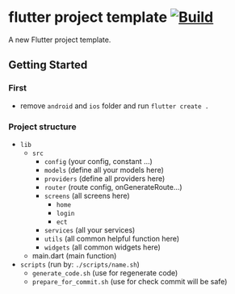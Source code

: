 # flutter project template [![Build](https://github.com/tbm98/flutter-project-template/actions/workflows/dart.yml/badge.svg)](https://github.com/tbm98/flutter-project-template/actions/workflows/dart.yml)

A new Flutter project template.

## Getting Started

### First
- remove `android` and `ios` folder and run `flutter create .`

### Project structure
* `lib`
  * `src`
    * `config` (your config, constant ...)
    * `models` (define all your models here)
    * `providers` (define all providers here)
    * `router` (route config, onGenerateRoute...)
    * `screens` (all screens here)
      * `home`
      * `login`
      * `ect`
    * `services` (all your services)
    * `utils` (all common helpful function here)
    * `widgets` (all common widgets here)
  * main.dart (main function)
* `scripts` (run by: `./scripts/name.sh`)
  * `generate_code.sh` (use for regenerate code)
  * `prepare_for_commit.sh` (use for check commit will be safe)
